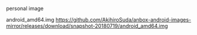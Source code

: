 personal image

android_amd64.img
https://github.com/AkihiroSuda/anbox-android-images-mirror/releases/download/snapshot-20180719/android_amd64.img

